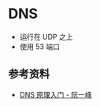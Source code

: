 # DNS

+ 运行在 UDP 之上
+ 使用 53 端口

## 参考资料

+ [DNS 原理入门 - 阮一峰](http://www.ruanyifeng.com/blog/2016/06/dns.html)